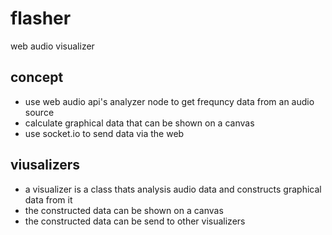 # flasher
web audio visualizer

## concept

- use web audio api's analyzer node to get frequncy data from an audio source
- calculate graphical data that can be shown on a canvas
- use socket.io to send data via the web

## viusalizers

- a visualizer is a class thats analysis audio data and constructs graphical data from it
- the constructed data can be shown on a canvas
- the constructed data can be send to other visualizers